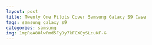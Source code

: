 ```yaml
---
layout: post
title: Twenty One Pilots Cover Samsung Galaxy S9 Case
tags: samsung galaxy s9
categories: samsung
img: 1mpReA88lwPmd5FyDy7kFCXEySLcuKF-G
---
```

